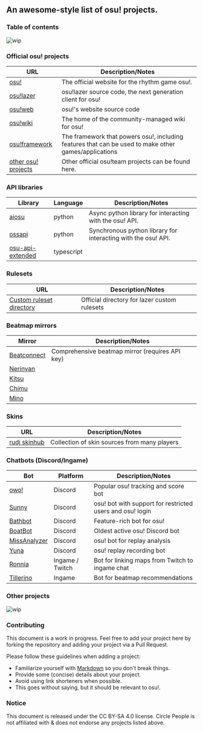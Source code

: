 ## An awesome-style list of osu! projects. 

### Table of contents

![wip](https://img.shields.io/badge/note-Work%20in%20progress-yellow)

### Official osu! projects

| URL                                                   | Description/Notes                                                                                    |
|-------------------------------------------------------|------------------------------------------------------------------------------------------------------|
| [osu!](https://osu.ppy.sh)                            | The official website for the rhythm game osu!.                                                       | 
| [osu!lazer](https://github.com/ppy/osu)               | osu!lazer source code, the next generation client for osu!                                           |
| [osu!web](https://github.com/ppy/osu-web)             | osu!'s website source code                                                                           |
| [osu!wiki](https://github.com/ppy/osu-wiki)           | The home of the community-managed wiki for osu!                                                      |
| [osu!framework](https://github.com/ppy/osu-framework) | The framework that powers osu!, including features that can be used to make other games/applications |
| [other osu! projects](https://github.com/ppy)         | Other official osu!team projects can be found here.                                                  |

### API libraries

| Library    | Language | Description/Notes                                       |
|------------|----------|---------------------------------------------------------|
| [aiosu](https://github.com/niceaesth/aiosu)  | python   | Async python library for interacting with the osu! API. | 
| [ossapi](https://github.com/circleguard/ossapi) | python   | Synchronous python library for interacting with the osu! API. |
| [osu-api-extended](https://github.com/cyperdark/osu-api-extended)   | typescript  |                                                         |

### Rulesets

| URL | Description/Notes |
|-----|-------------------|
| [Custom ruleset directory](https://github.com/ppy/osu/discussions/13096) | Official directory for lazer custom rulesets |

### Beatmap mirrors

| Mirror | Description/Notes |
|--------|-------------------|
| [Beatconnect](https://beatconnect.io/) | Comprehensive beatmap mirror (requires API key) |
| [Nerinyan](https://nerinyan.moe/) | |
| [Kitsu](https://kitsu.moe/) | |
| [Chimu](https://chimu.moe/) | |
| [Mino](https://catboy.best/) | |

### Skins 

| URL | Description/Notes |
|-----|-------------------|
| [rudj skinhub](https://github.com/rudj-skinhub/woal) | Collection of skin sources from many players |

### Chatbots (Discord/Ingame) 

| Bot | Platform | Description/Notes |
|-----|----------|-------------------|
| [owo!](http://owo-bot.xyz/) | Discord | Popular osu! tracking and score bot |
| [Sunny](https://discord.com/oauth2/authorize?client_id=376679719044907019&scope=bot) | Discord | osu! bot with support for restricted users and osu! login |
| [Bathbot](https://discord.com/api/oauth2/authorize?client_id=297073686916366336&permissions=309238025216&scope=bot%20applications.commands) | Discord | Feature-rich bot for osu! |
| [BoatBot](https://docs.iaace.gg/) | Discord | Oldest active osu! Discord bot |
| [MissAnalyzer](https://top.gg/bot/752035690237394944) | Discord | osu! bot for replay analysis |
| [Yuna](https://top.gg/bot/832597585923014676) | Discord | osu! replay recording bot |
| [Ronnia](https://ronnia.me/) | Ingame / Twitch | Bot for linking maps from Twitch to ingame chat |
| [Tillerino](https://github.com/Tillerino/Tillerinobot/wiki) | Ingame | Bot for beatmap recommendations |




### Other projects

![wip](https://img.shields.io/badge/note-Work%20in%20progress-yellow)

### Contributing

This document is a work in progress. Feel free to add your project here by forking the repository and adding your project via a Pull Request. 

Please follow these guidelines when adding a project:
- Familiarize yourself with [Markdown](https://www.markdownguide.org/cheat-sheet/) so you don't break things.
- Provide some (concise) details about your project.
- Avoid using link shorteners when possible.
- This goes without saying, but it should be relevant to osu!.

### Notice
This document is released under the CC BY-SA 4.0 license. Circle People is not affiliated with & does not endorse any projects listed above. 
